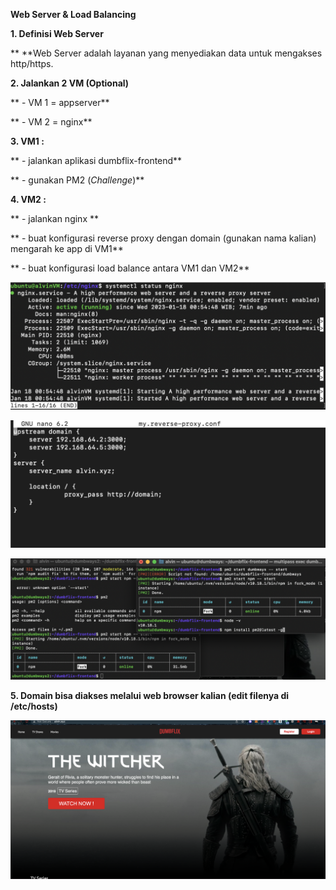 **Web Server & Load Balancing**

**1. Definisi Web Server**

**	**Web Server adalah layanan yang menyediakan data untuk mengakses http/https. 

**2. Jalankan 2 VM (Optional)**

**  - VM 1 = appserver**

**  - VM 2 = nginx**

**3. VM1 :**

**  - jalankan aplikasi dumbflix-frontend**

**  - gunakan PM2 (_Challenge_)**

**4. VM2 :**

**  - jalankan nginx **

**  - buat konfigurasi reverse proxy dengan domain (gunakan nama kalian) mengarah ke app di VM1**

**  - buat konfigurasi load balance antara VM1 dan VM2**


![alt_text](./images/1.png "image_tooltip")


![alt_text](./images/2.png "image_tooltip")


![alt_text](./images/3.png "image_tooltip")


**5. Domain bisa diakses melalui web browser kalian (edit filenya di /etc/hosts)**

![alt_text](./images/4.png "image_tooltip")

